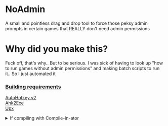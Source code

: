 # NoAdmin
A small and pointless drag and drop tool to force those peksy admin prompts in certain games that REALLY don't need admin permissions

# Why did you make this?
Fuck off, that's why.. But to be serious. I was sick of having to look up "how to run games without admin permissions" and making batch scripts to run it.. So I just automated it

### <b><u>Building requirements</b></u>

[AutoHotkey v2](https://github.com/AutoHotkey/AutoHotkey/releases)
\
[Ahk2Exe](https://github.com/AutoHotkey/Ahk2Exe/releases)
\
[Upx](https://github.com/upx/upx/releases)

<details>
<summary>If compiling with Compile-in-ator</summary>

###### Use the following environment variables or you WILL encounter errors
`%AHK%` AutoHotkey

</details>